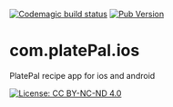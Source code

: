 [![Codemagic build status](https://api.codemagic.io/apps/64a455e28ec6af9e99a705ff/64a455e28ec6af9e99a705fe/status_badge.svg)](https://codemagic.io/apps/64a455e28ec6af9e99a705ff/64a455e28ec6af9e99a705fe/latest_build)
[![Pub Version](https://img.shields.io/pub/v/badges?color=blueviolet)](https://pub.dev/packages/badges)
# com.platePal.ios
PlatePal recipe app for ios and android

[![License: CC BY-NC-ND 4.0](https://img.shields.io/badge/License-CC%20BY--NC--ND%204.0-lightgrey.svg)](https://creativecommons.org/licenses/by-nc-nd/4.0/)
